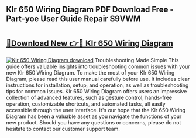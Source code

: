 ## Klr 650 Wiring Diagram PDF Download Free - Part-yoe User Guide Repair S9VWM

# <h2><a href="http://dfngw9n.blite.top/?on=Klr+650+Wiring+Diagram">🔗Download New 👉🔴 Klr 650 Wiring Diagram</a></h2>

[![Klr 650 Wiring Diagram download](https://i.imgur.com/lujVjoI.png)](http://dfngw9n.blite.top/?on=Klr+650+Wiring+Diagram)
Troubleshooting Made Simple This guide offers valuable insights into troubleshooting common issues with your new Klr 650 Wiring Diagram. To make the most of your Klr 650 Wiring Diagram, please read this user manual carefully before use. It includes clear instructions for installation, setup, and operation, as well as troubleshooting tips for common issues. Klr 650 Wiring Diagram offers users an impressive collection of advanced features, such as gesture control, hands-free operation, customizable shortcuts, and automated tasks, all easily accessible through the user interface. It's our hope that the Klr 650 Wiring Diagram has been a valuable asset as you navigate the functions of your new product. Should you have any questions or concerns, please do not hesitate to contact our customer support team.
